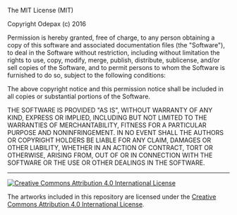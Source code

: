 The MIT License (MIT)

Copyright Odepax (c) 2016

Permission is hereby granted, free of charge, to any person obtaining a copy
of this software and associated documentation files (the "Software"), to deal
in the Software without restriction, including without limitation the rights
to use, copy, modify, merge, publish, distribute, sublicense, and/or sell
copies of the Software, and to permit persons to whom the Software is
furnished to do so, subject to the following conditions:

The above copyright notice and this permission notice shall be included in all
copies or substantial portions of the Software.

THE SOFTWARE IS PROVIDED "AS IS", WITHOUT WARRANTY OF ANY KIND, EXPRESS OR
IMPLIED, INCLUDING BUT NOT LIMITED TO THE WARRANTIES OF MERCHANTABILITY,
FITNESS FOR A PARTICULAR PURPOSE AND NONINFRINGEMENT. IN NO EVENT SHALL THE
AUTHORS OR COPYRIGHT HOLDERS BE LIABLE FOR ANY CLAIM, DAMAGES OR OTHER
LIABILITY, WHETHER IN AN ACTION OF CONTRACT, TORT OR OTHERWISE, ARISING FROM,
OUT OF OR IN CONNECTION WITH THE SOFTWARE OR THE USE OR OTHER DEALINGS IN THE
SOFTWARE.

----

[
![Creative Commons Attribution 4.0 International License](https://i.creativecommons.org/l/by/4.0/88x31.png)
](http://creativecommons.org/licenses/by/4.0/)

The artworks included in this repository are licensed under the [Creative Commons Attribution 4.0 International License](http://creativecommons.org/licenses/by/4.0/).

